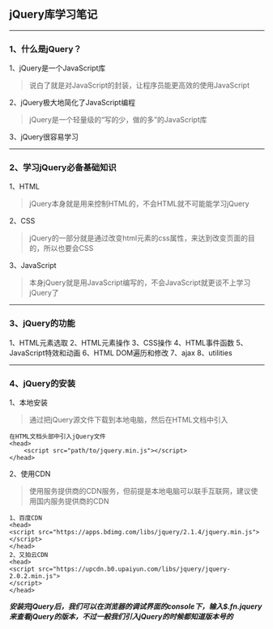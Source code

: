 ## jQuery库学习笔记
***
### 1、什么是jQuery？
1、jQuery是一个JavaScript库
>说白了就是对JavaScript的封装，让程序员能更高效的使用JavaScript

2、jQuery极大地简化了JavaScript编程
> jQuery是一个轻量级的“写的少，做的多”的JavaScript库

3、jQuery很容易学习
***
### 2、学习jQuery必备基础知识
1、HTML
> jQuery本身就是用来控制HTML的，不会HTML就不可能能学习jQuery

2、CSS
> jQuery的一部分就是通过改变html元素的css属性，来达到改变页面的目的，所以也要会CSS

3、JavaScript
> 本身jQuery就是用JavaScript编写的，不会JavaScript就更谈不上学习jQuery了
***
### 3、jQuery的功能
1、HTML元素选取
2、HTML元素操作
3、CSS操作
4、HTML事件函数
5、JavaScript特效和动画
6、HTML DOM遍历和修改
7、ajax
8、utilities
***
### 4、jQuery的安装
1、本地安装
> 通过把jQuery源文件下载到本地电脑，然后在HTML文档中引入
```
在HTML文档头部中引入jQuery文件
<head>
    <script src="path/to/jquery.min.js"></script>
</head>
```
2、使用CDN
> 使用服务提供商的CDN服务，但前提是本地电脑可以联手互联网，建议使用国内服务提供商的CDN
```
1、百度CDN
<head>
<script src="https://apps.bdimg.com/libs/jquery/2.1.4/jquery.min.js">
</script>
</head>
2、又拍云CDN
<head>
<script src="https://upcdn.b0.upaiyun.com/libs/jquery/jquery-2.0.2.min.js">
</script>
</head>
```
***安装完jQuery后，我们可以在浏览器的调试界面的console下，输入$.fn.jquery来查看jQuery的版本，不过一般我们引入jQuery的时候都知道版本号的***